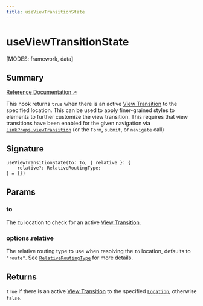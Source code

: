 ```yaml
---
title: useViewTransitionState
---
```


# useViewTransitionState

<!--
⚠️ ⚠️ IMPORTANT ⚠️ ⚠️ 

Thank you for helping improve our documentation!

This file is auto-generated from the JSDoc comments in the source
code, so please edit the JSDoc comments in the file below and this
file will be re-generated once those changes are merged.

https://github.com/remix-run/react-router/blob/main/packages/react-router/lib/dom/lib.tsx#L2495
-->

[MODES: framework, data]

## Summary

[Reference Documentation ↗](https://api.reactrouter.com/v7/functions/react_router.useViewTransitionState.html)

This hook returns `true` when there is an active [View Transition](https://developer.mozilla.org/en-US/docs/Web/API/View_Transitions_API)
to the specified location. This can be used to apply finer-grained styles to
elements to further customize the view transition. This requires that view
transitions have been enabled for the given navigation via [`LinkProps.viewTransition`](https://api.reactrouter.com/v7/interfaces/react_router.LinkProps.html#viewTransition)
(or the `Form`, `submit`, or `navigate` call)

## Signature

```tsx
useViewTransitionState(to: To, { relative }: {
    relative?: RelativeRoutingType;
} = {})
```

## Params

### to

The [`To`](https://api.reactrouter.com/v7/types/react_router.To.html) location to check for an active [View Transition](https://developer.mozilla.org/en-US/docs/Web/API/View_Transitions_API).

### options.relative

The relative routing type to use when resolving the `to` location, defaults to `"route"`. See [`RelativeRoutingType`](https://api.reactrouter.com/v7/types/react_router.RelativeRoutingType.html) for more details.

## Returns

`true` if there is an active [View Transition](https://developer.mozilla.org/en-US/docs/Web/API/View_Transitions_API) to the specified [`Location`](https://api.reactrouter.com/v7/interfaces/react_router.Location.html), otherwise `false`.

